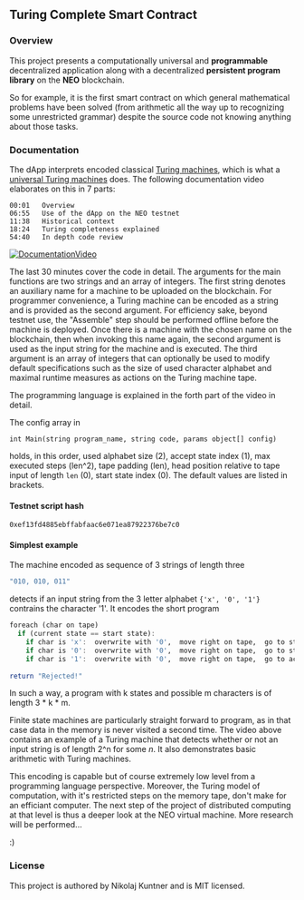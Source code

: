 
## Turing Complete Smart Contract

### Overview
This project presents a computationally universal and **programmable** decentralized application along with a decentralized **persistent program library** on the **NEO** blockchain.

So for example, it is the first smart contract on which general mathematical problems have been solved (from arithmetic all the way up to recognizing some unrestricted grammar) despite the source code not knowing anything about those tasks.

### Documentation
The dApp interprets encoded classical [Turing machines](https://en.wikipedia.org/wiki/Turing_machine), which is what a [universal Turing machines](https://en.wikipedia.org/wiki/Universal_Turing_machine) does. The following documentation video elaborates on this in 7 parts:

```
00:01   Overview
06:55   Use of the dApp on the NEO testnet
11:38   Historical context
18:24   Turing completeness explained
54:40   In depth code review
```

[![DocumentationVideo](https://i.imgur.com/4PFvhpH.png)](https://youtu.be/CAUo5aNmvz8 "Documentation Video: A Turing complete smart contract on the NEO blockchain")

The last 30 minutes cover the code in detail. The arguments for the main functions are two strings and an array of integers. The first string denotes an auxiliary name for a machine to be uploaded on the blockchain. For programmer convenience, a Turing machine can be encoded as a string and is provided as the second argument. For efficiency sake, beyond testnet use, the "Assemble" step should be performed offline before the machine is deployed. Once there is a machine with the chosen name on the blockchain, then when invoking this name again, the second argument is used as the input string for the machine and is executed. The third argument is an array of integers that can optionally be used to modify default specifications such as the size of used character alphabet and maximal runtime measures as actions on the Turing machine tape.

The programming language is explained in the forth part of the video in detail.

The config array in

`int Main(string program_name, string code, params object[] config)`

holds, in this order, used alphabet size (2), accept state index (1), max executed steps (len^2), tape padding (len), head position relative to tape input of length `len` (0), start state index (0). The default values are listed in brackets.

#### Testnet script hash

`0xef13fd4885ebffabfaac6e071ea87922376be7c0`

#### Simplest example

The machine encoded as sequence of 3 strings of length three

```haskell
"010, 010, 011"
```

detects if an input string from the 3 letter alphabet `{'x', '0', '1'}` contrains the character '1'. It encodes the short program

```haskell
foreach (char on tape)
  if (current state == start state):
    if char is 'x':  overwrite with '0',  move right on tape,  go to start state,
    if char is '0':  overwrite with '0',  move right on tape,  go to start state,
    if char is '1':  overwrite with '0',  move right on tape,  go to accept state,  return "Accepted!"
    
return "Rejected!"
```

In such a way, a program with k states and possible m characters is of length 3 * k * m.

Finite state machines are particularly straight forward to program, as in that case data in the memory is never visited a second time. The video above contains an example of a Turing machine that detects whether or not an input string is of length 2^n for some $n$. It also demonstrates basic arithmetic with Turing machines.

This encoding is capable but of course extremely low level from a programming language perspective. Moreover, the Turing model of computation, with it's restricted steps on the memory tape, don't make for an efficiant computer. The next step of the project of distributed computing at that level is thus a deeper look at the NEO virtual machine. More research will be performed...

:)

### License
This project is authored by Nikolaj Kuntner and is MIT licensed.
